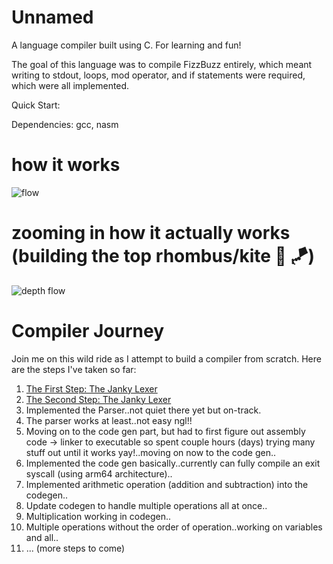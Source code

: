 # Unnamed
A language compiler built using C. For learning and fun!

The goal of this language was to compile FizzBuzz entirely, which meant writing to stdout, loops, mod operator, and if statements were required, which were all implemented.

<!-- To see how the syntax looks, checks the examples folder. -->

Quick Start:

Dependencies: gcc, nasm

<!-- ```
./build.sh
./build/unn <filename> <output_filename>
``` -->

# how it works 

![flow](assets/flow.png)

# zooming in how it actually works (building the top rhombus/kite 🙂 🪁)

![depth flow](assets/depth_flow.png)


# Compiler Journey

Join me on this wild ride as I attempt to build a compiler from scratch. Here are the steps I've taken so far:

1. [The First Step: The Janky Lexer](assets/journey/step1_janky_lexer.md)
2. [The Second Step: The Janky Lexer](assets/journey/step2_janky_lexer.md)
3. Implemented the Parser..not quiet there yet but on-track.
4. The parser works at least..not easy ngl!!
5. Moving on to the code gen part, but had to first figure out assembly code -> linker to executable so spent couple hours (days) trying many stuff out until it works yay!..moving on now to the code gen..
6. Implemented the code gen basically..currently can fully compile an exit syscall (using arm64 architecture)..
7. Implemented arithmetic operation (addition and subtraction) into the codegen..
8. Update codegen to handle multiple operations all at once..
9. Multiplication working in codegen..
10. Multiple operations without the order of operation..working on variables and all..
9. ... (more steps to come)